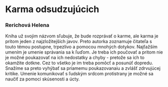 Karma odsudzujúcich
===================

### Rerichová Helena

Kniha už svojim názvom sľubuje, že bude rozprávať o karme, ale karma je pritom
jeden z najzložitejších javov. Preto autorka zoznamuje čitateľa s touto témou
postupne, trpezlivo a pomocou mnohých dotykov. Najťažším umením je umenie
správania sa k ľuďom. Je treba ich poučovať a pritom nie je možné poukazovať na
ich nedostatky a chyby - pretože sa ich to okamžite dotkne. Cez to všetko je im
treba pomôcť a posunúť dopredu. Snažíme sa preto vyhýbať sa priamemu
poukazovanaiu a zvlášť zdrvujúcej kritike. Umenie komunikovať s ľudským srdcom
protistrany je možné sa naučiť za pomoci skúsenosti a úcty.

